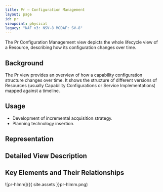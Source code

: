 ```yaml
---
title: Pr – Configuration Management
layout: page
id: pr
viewpoint: physical
legacy: "NAF v3: NSV-8 MODAF: SV-8"
---
```



The Pr Configuration Management view depicts the whole lifecycle view of
a Resource, describing how its configuration changes over time.

## Background

The Pr view provides an overview of how a capability configuration
structure changes over time. It shows the structure of different
versions of Resources (usually Capability Configurations or Service
Implementations) mapped against a timeline.

## Usage

-   Development of incremental acquisition strategy.
-   Planning technology insertion.

## Representation

## Detailed View Description

## Key Elements and Their Relationships

![pr-hlmm]({{ site.assets }}pr-hlmm.png)
